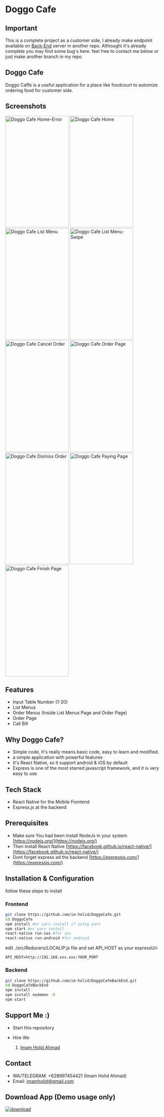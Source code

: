 # Doggo Cafe

## Important

This is a complete project as a customer side, I already make endpoint available on [Back-End](https://github.com/im-holid/doggoCafeBackEnd) server in another repo. Althought it's already complete you may find some bug's here. feel free to contact me below or just make another branch in my repo

## Doggo Cafe

Doggo Caffe is a useful application for a place like foodcourt to automize ordering food for customer side. 

## Screenshots

<p float="left">
<img src="https://raw.githubusercontent.com/im-holid/im-holid.github.io/master/Telegram%20Desktop/photo_2019-09-15_20-50-53.jpg" width="200" height="350" alt="Doggo Cafe Home-Error"/>
<img src="https://raw.githubusercontent.com/im-holid/im-holid.github.io/master/Telegram%20Desktop/photo_2019-09-15_20-51-01.jpg" width="200" height="350" alt="Doggo Cafe Home"/>
<img src="https://raw.githubusercontent.com/im-holid/im-holid.github.io/master/Telegram%20Desktop/photo_2019-09-15_20-51-02.jpg" width="200" height="350" alt="Doggo Cafe List Menu"/>
<img src="https://raw.githubusercontent.com/im-holid/im-holid.github.io/master/Telegram%20Desktop/photo_2019-09-15_20-50-50.jpg" width="200" height="350" alt="Doggo Cafe List Menu-Swipe"/>
<img src="https://raw.githubusercontent.com/im-holid/im-holid.github.io/master/Telegram%20Desktop/photo_2019-09-15_20-51-04.jpg" width="200" height="350" alt="Doggo Cafe Cancel Order"/>
<img src="https://raw.githubusercontent.com/im-holid/im-holid.github.io/master/Telegram%20Desktop/photo_2019-09-15_20-51-07.jpg" width="200" height="350" alt="Doggo Cafe Order Page"/>
<img src="https://raw.githubusercontent.com/im-holid/im-holid.github.io/master/Telegram%20Desktop/photo_2019-09-15_20-51-06.jpg" width="200" height="350" alt="Doggo Cafe Dismiss Order"/>
<img src="https://raw.githubusercontent.com/im-holid/im-holid.github.io/master/Telegram%20Desktop/photo_2019-09-15_20-51-09.jpg" width="200" height="350" alt="Doggo Cafe Paying Page"/>
<img src="https://raw.githubusercontent.com/im-holid/im-holid.github.io/master/Telegram%20Desktop/photo_2019-09-15_20-51-10.jpg" width="200" height="350" alt="Doggo Cafe Finish Page"/>
</p>

## Features

- Input Table Number (1-20)
- List Menus
- Order Menus (Inside List Menus Page and Order Page)
- Order Page
- Call Bill

## Why Doggo Cafe?

- Simple code, It's really means basic code, easy to learn and modified.
- a simple application with powerful features
- It's React Native, so it support android & iOS by default
- Express is one of the most starred javascript framework, and it is very easy to use

## Tech Stack

- React Native for the Mobile Frontend
- Express.js at the backend

## Prerequisites

- Make sure You had been install NodeJs in your system [https://nodejs.org/](https://nodejs.org/)
- Then install React Native [https://facebook.github.io/react-native/](https://facebook.github.io/react-native/)
- Dont forget express ad the backend [https://expressjs.com/](https://expressjs.com/)

## Installation & Configuration

follow these steps to install

### Frontend

```bash
git clone https://github.com/im-holid/DoggoCafe.git
cd DoggoCafe
npm install #or yarn install if using yarn
npm start #or yarn install
react-native run-ios #for ios
react-native run-android #for android
```

edit ./src/Reducers/LOCALIP.js file and set API_HOST as your expressUri

```env
API_HOST=http://192.168.xxx.xxx:YOUR_PORT
```

### Backend

```bash
git clone https://github.com/im-holid/DoggoCafeBackEnd.git
cd DoggoCafeBackEnd
npm install
npm install nodemon -D
npm start
```

## Support Me :)

- Start this repository
- Hire We

  1. [Imam Holid Ahmad](https://www.linkedin.com/in/imamholid/)

## Contact

- WA/TELEGRAM: +628997454421 (Imam Holid Ahmad)
- Email: imamholid@gmail.com

## Download App (Demo usage only)

[![download](https://camo.githubusercontent.com/a9c59dcbf62ec123e8bb099fb473ad30554d70e6/68747470733a2f2f69312e77702e636f6d2f61706b6d6f6473696f732e636f6d2f77702d636f6e74656e742f75706c6f6164732f323031382f31322f446f776e6c6f61642d496e66696e6974652d44657369676e2d332e342e31302d41706b2e706e67 "Download")](https://drive.google.com/file/d/1A54fRZsEDcpju4HDphtrJ4bjGjKB-h_W/view?usp=sharing)

